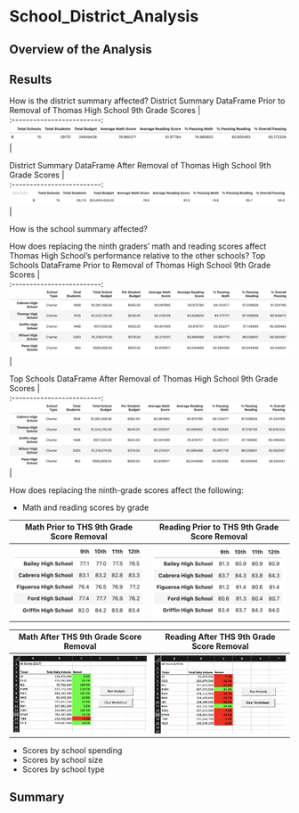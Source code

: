 # School_District_Analysis

## Overview of the Analysis

## Results
How is the district summary affected?
District Summary DataFrame Prior to Removal of Thomas High School 9th Grade Scores            |  
:-------------------------:
![](https://github.com/vivek-gurumoorthy/School_District_Analysis/blob/main/Pictures%20for%20Analysis/Screen%20Shot%202022-08-11%20at%208.14.58%20PM.png)|  

District Summary DataFrame After Removal of Thomas High School 9th Grade Scores            |  
:-------------------------:
![](https://github.com/vivek-gurumoorthy/School_District_Analysis/blob/main/Pictures%20for%20Analysis/Screen%20Shot%202022-08-11%20at%208.18.46%20PM.png)|  

How is the school summary affected?

How does replacing the ninth graders’ math and reading scores affect Thomas High School’s performance relative to the other schools?
Top Schools DataFrame Prior to Removal of Thomas High School 9th Grade Scores            |  
:-------------------------:
![](https://github.com/vivek-gurumoorthy/School_District_Analysis/blob/main/Pictures%20for%20Analysis/Screen%20Shot%202022-08-11%20at%208.33.06%20PM.png)|  

Top Schools DataFrame After Removal of Thomas High School 9th Grade Scores            |  
:-------------------------:
![](https://github.com/vivek-gurumoorthy/School_District_Analysis/blob/main/Pictures%20for%20Analysis/Screen%20Shot%202022-08-11%20at%208.36.57%20PM.png)| 

How does replacing the ninth-grade scores affect the following:
* Math and reading scores by grade

Math Prior to THS 9th Grade Score Removal           |  Reading Prior to THS 9th Grade Score Removal
:-------------------------:|:-------------------------:
![](https://github.com/vivek-gurumoorthy/School_District_Analysis/blob/main/Pictures%20for%20Analysis/Screen%20Shot%202022-08-11%20at%208.53.22%20PM.png)|  ![](https://github.com/vivek-gurumoorthy/School_District_Analysis/blob/main/Pictures%20for%20Analysis/Screen%20Shot%202022-08-11%20at%208.54.50%20PM.png)

Math After THS 9th Grade Score Removal           |  Reading After THS 9th Grade Score Removal
:-------------------------:|:-------------------------:
![](https://github.com/vivek-gurumoorthy/stock-analysis/blob/main/Screen%20Shot%202022-07-28%20at%202.59.21%20PM.png)  |  ![](https://github.com/vivek-gurumoorthy/stock-analysis/blob/main/Screen%20Shot%202022-07-28%20at%202.59.58%20PM.png)
* Scores by school spending
* Scores by school size
* Scores by school type

## Summary

